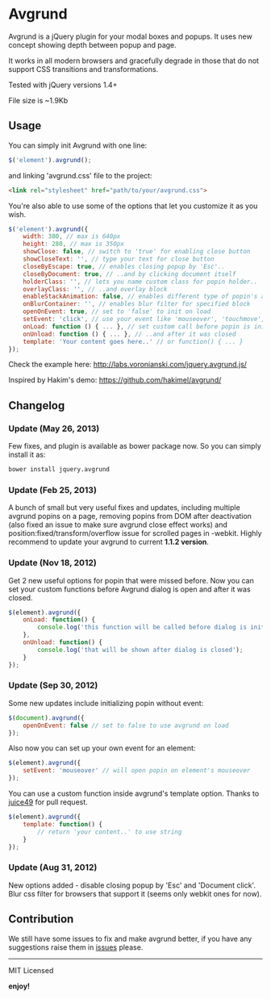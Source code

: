 # Avgrund

Avgrund is a jQuery plugin for your modal boxes and popups. It uses new concept showing depth between popup and page.

It works in all modern browsers and gracefully degrade in those that do not support CSS transitions and transformations.

Tested with jQuery versions 1.4+

File size is ~1.9Kb

## Usage

You can simply init Avgrund with one line:

```javascript
$('element').avgrund();
```

and linking 'avgrund.css' file to the project:

```html
<link rel="stylesheet" href="path/to/your/avgrund.css">
```

You're also able to use some of the options that let you customize it as you wish.

```javascript
$('element').avgrund({
	width: 380, // max is 640px
	height: 280, // max is 350px
	showClose: false, // switch to 'true' for enabling close button
	showCloseText: '', // type your text for close button
	closeByEscape: true, // enables closing popup by 'Esc'..
	closeByDocument: true, // ..and by clicking document itself
	holderClass: '', // lets you name custom class for popin holder..
	overlayClass: '', // ..and overlay block
	enableStackAnimation: false, // enables different type of popin's animation
	onBlurContainer: '', // enables blur filter for specified block
	openOnEvent: true, // set to 'false' to init on load
	setEvent: 'click', // use your event like 'mouseover', 'touchmove', etc.
	onLoad: function () { ... }, // set custom call before popin is inited..
	onUnload: function () { ... }, // ..and after it was closed
	template: 'Your content goes here..' // or function() { ... }
});
```

Check the example here: http://labs.voronianski.com/jquery.avgrund.js/

Inspired by Hakim's demo: https://github.com/hakimel/avgrund/

## Changelog

### Update (May 26, 2013)
Few fixes, and plugin is available as bower package now. So you can simply install it as:

```bash
bower install jquery.avgrund
```

### Update (Feb 25, 2013)
A bunch of small but very useful fixes and updates, including multiple avgrund popins on a page, removing popins from DOM after deactivation (also fixed an issue to make sure avgrund close effect works) and position:fixed/transform/overflow issue for scrolled pages in -webkit. Highly recommend to update your avgrund to current **1.1.2 version**.

### Update (Nov 18, 2012)
Get 2 new useful options for popin that were missed before. Now you can set your custom functions before Avgrund dialog is open and after it was closed.

```javascript
$(element).avgrund({
	onLoad: function() {
		console.log('this function will be called before dialog is initialized');
	},
	onUnload: function() {
		console.log('that will be shown after dialog is closed');
	}
});
```

### Update (Sep 30, 2012)
Some new updates include initializing popin without event:

```javascript
$(document).avgrund({
	openOnEvent: false // set to false to use avgrund on load
});
```

Also now you can set up your own event for an element:

```javascript
$(element).avgrund({
	setEvent: 'mouseover' // will open popin on element's mouseover
});
```

You can use a custom function inside avgrund's template option. Thanks to [juice49](https://github.com/juice49) for pull request.

```javascript
$(element).avgrund({
	template: function() {
		// return 'your content..' to use string
	}
});
```

### Update (Aug 31, 2012)
New options added - disable closing popup by 'Esc' and 'Document click'. Blur css filter for browsers that support it (seems only webkit ones for now).

## Contribution

We still have some issues to fix and make avgrund better, if you have any suggestions raise them in [issues](https://github.com/voronianski/jquery.avgrund.js/issues) please.

---

MIT Licensed

**enjoy!**
